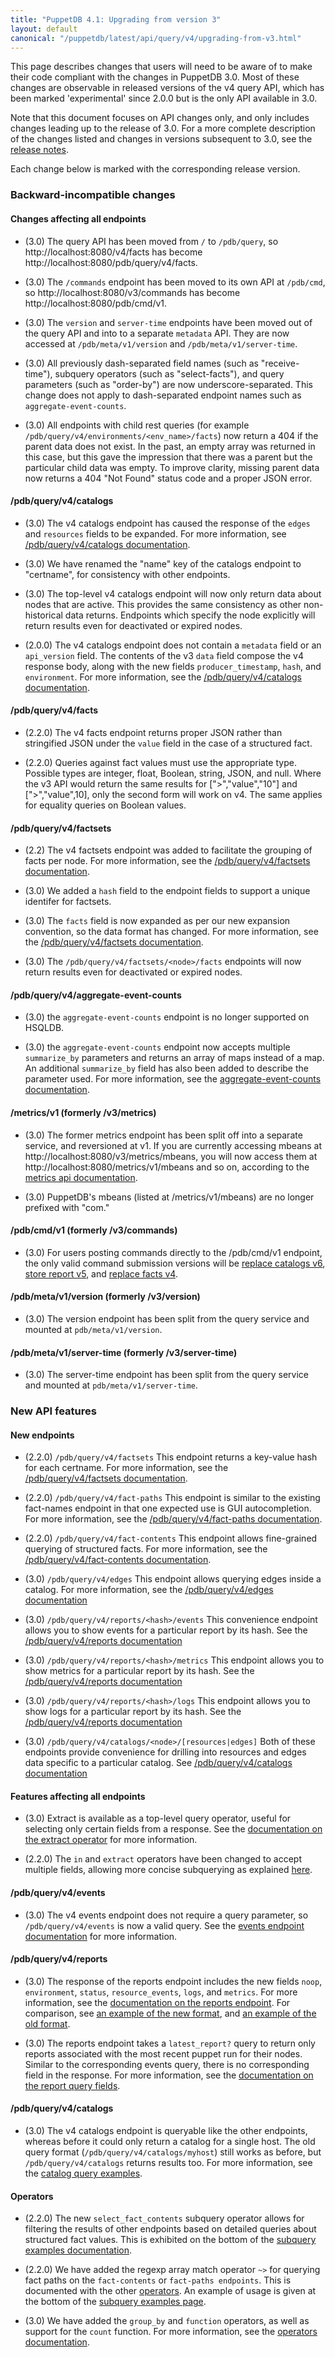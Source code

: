 ```yaml
---
title: "PuppetDB 4.1: Upgrading from version 3"
layout: default
canonical: "/puppetdb/latest/api/query/v4/upgrading-from-v3.html"
---
```


This page describes changes that users will need to be aware of
to make their code compliant with the changes in PuppetDB 3.0. Most of these
changes are observable in released versions of the v4 query API, which has been
marked 'experimental' since 2.0.0 but is the only API available in 3.0.

Note that this document focuses on API changes only, and only includes changes
leading up to the release of 3.0. For a more complete description
of the changes listed and changes in versions subsequent to 3.0, see the
[release notes](https://docs.puppetlabs.com/puppetdb/latest/release_notes.html).

Each change below is marked with the corresponding release version.

### Backward-incompatible changes

#### Changes affecting all endpoints

* (3.0) The query API has been moved from `/` to `/pdb/query`, so
  http://localhost:8080/v4/facts has become
  http://localhost:8080/pdb/query/v4/facts.
  
* (3.0) The `/commands` endpoint has been moved to its own API at `/pdb/cmd`, so
  http://localhost:8080/v3/commands has become
  http://localhost:8080/pdb/cmd/v1.

* (3.0) The `version` and `server-time` endpoints have been moved out of the
  query API and into to a separate `metadata` API. They are now accessed at
  `/pdb/meta/v1/version` and `/pdb/meta/v1/server-time`.

* (3.0) All previously dash-separated field names (such as "receive-time"), subquery
  operators (such as "select-facts"), and query parameters (such as "order-by") are now
  underscore-separated. This change does not apply to dash-separated endpoint
  names such as `aggregate-event-counts`.

* (3.0) All endpoints with child rest queries (for example `/pdb/query/v4/environments/<env_name>/facts`)
  now return a 404 if the parent data does not exist. In the past, an empty array was returned in this case, but this gave the impression that there was a parent
  but the particular child data was empty. To improve clarity, missing parent data now returns a 404 "Not Found" status code and a proper JSON error.

#### /pdb/query/v4/catalogs

* (3.0) The v4 catalogs endpoint has caused the response of the
  `edges` and `resources` fields to be expanded. For more information,
  see [/pdb/query/v4/catalogs documentation](./catalogs.html).

* (3.0) We have renamed the "name" key of the catalogs endpoint to "certname", for
  consistency with other endpoints.

* (3.0) The top-level v4 catalogs endpoint will now only return data about nodes
  that are active. This provides the same consistency as other non-historical
  data returns. Endpoints which specify the node explicitly will return results
  even for deactivated or expired nodes.

* (2.0.0) The v4 catalogs endpoint does not contain a `metadata` field
  or an `api_version` field. The contents of the v3 `data` field
  compose the v4 response body, along with the new fields
  `producer_timestamp`, `hash`, and `environment`. For more
  information, see the
  [/pdb/query/v4/catalogs documentation](https://docs.puppetlabs.com/puppetdb/master/api/query/v4/catalogs.html).

#### /pdb/query/v4/facts

* (2.2.0) The v4 facts endpoint returns proper JSON rather than stringified JSON
  under the `value` field in the case of a structured fact.

* (2.2.0) Queries against fact values must use the appropriate type. Possible types are integer, float, Boolean, string, JSON, and null. Where the v3 API would return the same results for [">","value","10"] and [">","value",10], only the second form will work on v4. The same applies for equality queries on Boolean values.

#### /pdb/query/v4/factsets

* (2.2) The v4 factsets endpoint was added to facilitate the grouping
  of facts per node. For more information, see the
  [/pdb/query/v4/factsets documentation](./api/query/v4/factsets.html).

* (3.0) We added a `hash` field to the endpoint fields to support a unique identifer for factsets.

* (3.0) The `facts` field is now expanded as per our new expansion
  convention, so the data format has changed. For more information, see
  the [/pdb/query/v4/factsets documentation](./api/query/v4/factsets.html).

* (3.0) The `/pdb/query/v4/factsets/<node>/facts` endpoints will now
  return results even for deactivated or expired nodes.

#### /pdb/query/v4/aggregate-event-counts

* (3.0) the `aggregate-event-counts` endpoint is no longer supported on HSQLDB.

* (3.0) the `aggregate-event-counts` endpoint now accepts multiple `summarize_by`
  parameters and returns an array of maps instead of a map. An additional
  `summarize_by` field has also been added to describe the parameter used. For
  more information, see the [aggregate-event-counts
  documentation](./api/query/v4/aggregate_event_counts).

#### /metrics/v1 (formerly /v3/metrics)

* (3.0) The former metrics endpoint has been split off into a separate service, and
  reversioned at v1. If you are currently accessing mbeans at
  http://localhost:8080/v3/metrics/mbeans, you will now access them at
  http://localhost:8080/metrics/v1/mbeans and so on, according to the [metrics api documentation](https://docs.puppetlabs.com/puppetdb/master/api/metrics/v1/index.html).

* (3.0) PuppetDB's mbeans (listed at /metrics/v1/mbeans) are no longer prefixed with
  "com."

#### /pdb/cmd/v1 (formerly /v3/commands)

  * (3.0) For users posting commands directly to the
    /pdb/cmd/v1 endpoint, the only valid command submission
    versions will be
    [replace catalogs v6](https://docs.puppetlabs.com/puppetdb/master/api/wire_format/catalog_format_v6.html),
    [store report v5](https://docs.puppetlabs.com/puppetdb/master/api/wire_format/report_format_v5.html),
    and [replace facts v4](https://docs.puppetlabs.com/puppetdb/master/api/wire_format/facts_format_v4.html).

#### /pdb/meta/v1/version (formerly /v3/version)
* (3.0) The version endpoint has been split from the query service and mounted
  at `pdb/meta/v1/version`.

#### /pdb/meta/v1/server-time (formerly /v3/server-time)
* (3.0) The server-time endpoint has been split from the query service and mounted
  at `pdb/meta/v1/server-time`.

### New API features

#### New endpoints

* (2.2.0) `/pdb/query/v4/factsets` This endpoint returns a key-value
  hash for each certname. For more information, see the
  [/pdb/query/v4/factsets documentation](https://docs.puppetlabs.com/puppetdb/master/api/query/v4/factsets.html#response-format).

* (2.2.0) `/pdb/query/v4/fact-paths` This endpoint is similar to the
  existing fact-names endpoint in that one expected use is GUI
  autocompletion. For more information, see the
  [/pdb/query/v4/fact-paths documentation](https://docs.puppetlabs.com/puppetdb/master/api/query/v4/fact-paths.html).

* (2.2.0) `/pdb/query/v4/fact-contents` This endpoint allows
  fine-grained querying of structured facts. For more information, see
  the [/pdb/query/v4/fact-contents documentation](https://docs.puppetlabs.com/puppetdb/master/api/query/v4/fact-contents.html).

* (3.0) `/pdb/query/v4/edges` This endpoint allows querying edges
  inside a catalog. For more information, see the
  [/pdb/query/v4/edges documentation](./edges.html)

* (3.0) `/pdb/query/v4/reports/<hash>/events` This convenience
  endpoint allows you to show events for a particular report by its
  hash. See the [/pdb/query/v4/reports documentation](./reports.html)

* (3.0) `/pdb/query/v4/reports/<hash>/metrics` This endpoint allows
  you to show metrics for a particular report by its hash. See the
  [/pdb/query/v4/reports documentation](./reports.html)

* (3.0) `/pdb/query/v4/reports/<hash>/logs` This endpoint allows you
  to show logs for a particular report by its hash. See the
  [/pdb/query/v4/reports documentation](./reports.html)

* (3.0) `/pdb/query/v4/catalogs/<node>/[resources|edges]` Both of
  these endpoints provide convenience for drilling into resources and
  edges data specific to a particular catalog. See
  [/pdb/query/v4/catalogs documentation](./catalogs)

#### Features affecting all endpoints

* (3.0) Extract is available as a top-level query operator, useful for selecting only
  certain fields from a response. See the [documentation on the extract operator](https://docs.puppetlabs.com/puppetdb/master/api/query/v4/ast.html#extract) for more information.

* (2.2.0) The `in` and `extract` operators have been changed to accept multiple fields,
  allowing more concise subquerying as explained [here](https://github.com/puppetlabs/puppetdb/pull/1053).

#### /pdb/query/v4/events

* (3.0) The v4 events endpoint does not require a query parameter, so
  `/pdb/query/v4/events` is now a valid query. See the
  [events endpoint documentation](https://docs.puppetlabs.com/puppetdb/master/api/query/v4/events.html#get-v4events)
  for more information.

#### /pdb/query/v4/reports

* (3.0) The response of the reports endpoint includes the new fields `noop`,
  `environment`, `status`, `resource_events`, `logs`, and `metrics`. For more information, see the [documentation on the reports endpoint](https://docs.puppetlabs.com/puppetdb/master/api/query/v4/reports.html). For comparison, see [an example of the new format](https://docs.puppetlabs.com/puppetdb/master/api/query/v4/reports.html#examples), and [an example of the old format](https://docs.puppetlabs.com/puppetdb/latest/api/query/v3/reports.html#response-format).

* (3.0) The reports endpoint takes a `latest_report?` query to return only reports
  associated with the most recent puppet run for their nodes. Similar to the
  corresponding events query, there is no corresponding field in the response.
  For more information, see the [documentation on the report query fields](https://docs.puppetlabs.com/puppetdb/master/api/query/v4/reports.html#query-fields).

#### /pdb/query/v4/catalogs

* (3.0) The v4 catalogs endpoint is queryable like the other
  endpoints, whereas before it could only return a catalog for a
  single host. The old query format (`/pdb/query/v4/catalogs/myhost`)
  still works as before, but `/pdb/query/v4/catalogs` returns results
  too. For more information, see the
  [catalog query examples](https://docs.puppetlabs.com/puppetdb/master/api/query/v4/catalogs.html#examples).

#### Operators

* (2.2.0) The new `select_fact_contents` subquery operator allows for filtering the
  results of other endpoints based on detailed queries about structured fact
  values. This is exhibited on the bottom of the [subquery examples documentation](https://docs.puppetlabs.com/puppetdb/master/api/query/v4/ast.html#subquery-examples).

* (2.2.0) We have added the regexp array match operator `~>` for querying fact paths on
  the `fact-contents` or `fact-paths endpoints`. This is documented with the other [operators](https://docs.puppetlabs.com/puppetdb/master/api/query/v4/ast.html#regexp-array-match).
  An example of usage is given at the bottom of the [subquery examples page](https://docs.puppetlabs.com/puppetdb/master/api/query/v4/ast.html#subquery-examples).

* (3.0) We have added the `group_by` and `function` operators, as well as
  support for the `count` function. For more information, see the [operators documentation](https://docs.puppetlabs.com/puppetdb/master/api/query/v4/ast.html#function).
